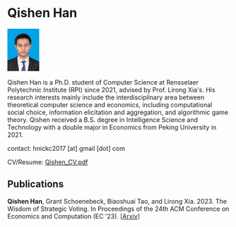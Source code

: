 # Qishen Han

<img src="Photo.jpg" alt="Photo" style="zoom: 15%;" />

Qishen Han is a Ph.D. student of Computer Science at Rensselaer Polytechnic Institute (RPI) since 2021, advised by Prof. Lirong Xia's. His research interests mainly include the interdisciplinary area between theoretical computer science and economics, including computational social choice, information elicitation and aggregation, and algorithmic game theory. Qishen received a B.S. degree in Intelligence Science and Technology with a double major in Economics from Peking University in 2021. 


contact: hnickc2017 [at] gmail [dot] com



CV/Resume: [Qishen_CV.pdf](Qishen_CV.pdf)



## Publications

**Qishen Han**, Grant Schoenebeck, Biaoshuai Tao, and Lirong Xia. 2023. The Wisdom of Strategic Voting. In
Proceedings of the 24th ACM Conference on Economics and Computation (EC ’23). [[Arxiv]](https://arxiv.org/abs/2305.11021)
